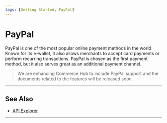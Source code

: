 ```yaml
---
tags: [Getting Started, PayPal]
---
```


# PayPal

PayPal is one of the most popular online payment methods in the world. Known for its e-wallet, it also allows merchants to accept card payments or perform recurring transactions. PayPal is chosen as the first payment method, but it also serves great as an additional payment channel.

<!-- theme: danger -->
> We are enhancing Commerce Hub to include PayPal support and the documents related to the features will be released soon.

---

## See Also
- [API Explorer](../api/?type=post&path=/payments/v1/charges)

---

